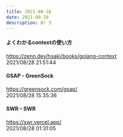 ```yaml
---
title: 2021-08-28
date: 2021-08-28
description: B! 3
---
```


#### よくわかるcontextの使い方
https://zenn.dev/hsaki/books/golang-context<br>
2021/08/28 21:51:44<br>


#### GSAP - GreenSock
https://greensock.com/gsap/<br>
2021/08/28 15:35:36<br>


#### SWR – SWR
https://swr.vercel.app/<br>
2021/08/28 01:31:05<br>


